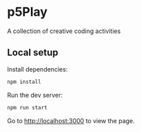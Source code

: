 # p5Play
A collection of creative coding activities

## Local setup

Install dependencies:

```bash
npm install
```

Run the dev server:

```bash
npm run start
```

Go to [http://localhost:3000](http://localhost:3000) to view the page.
